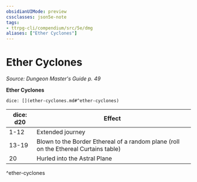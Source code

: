 ```yaml
---
obsidianUIMode: preview
cssclasses: json5e-note
tags:
- ttrpg-cli/compendium/src/5e/dmg
aliases: ["Ether Cyclones"]
---
```

# Ether Cyclones
*Source: Dungeon Master's Guide p. 49* 

**Ether Cyclones**

`dice: [](ether-cyclones.md#^ether-cyclones)`

| dice: d20 | Effect |
|-----------|--------|
| 1-12 | Extended journey |
| 13-19 | Blown to the Border Ethereal of a random plane (roll on the Ethereal Curtains table) |
| 20 | Hurled into the Astral Plane |
^ether-cyclones